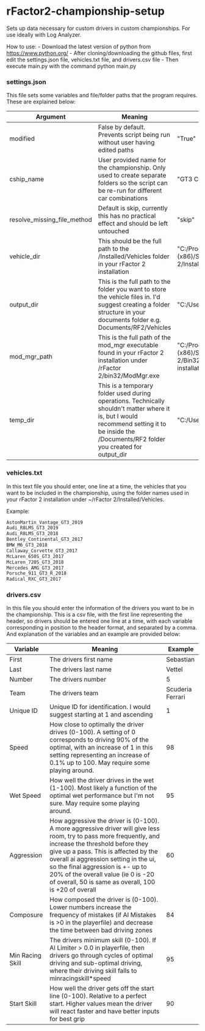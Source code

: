# rFactor2-championship-setup

Sets up data necessary for custom drivers in custom championships. For use ideally with Log Analyzer.

How to use:
    - Download the latest version of python from https://www.python.org/
	- After cloning/downloading the github files, first edit the settings.json file, vehicles.txt file, and drivers.csv file
	- Then execute main.py with the command python main.py

### settings.json

This file sets some variables and file/folder paths that the program requires. These are explained below:

| Argument | Meaning | Example |
| ------ | ------ | ------ |
| modified | False by default. Prevents script being run without user having edited paths | "True" |
| cship_name | User provided name for the championship. Only used to create separate folders so the script can be re-run for different car combinations | "GT3 Championship #1" |
| resolve_missing_file_method | Default is skip, currently this has no practical effect and should be left untouched | "skip" |
| vehicle_dir | This should be the full path to the /Installed/Vehicles folder in your rFactor 2 installation | "C:/Program Files (x86)/Steam/steamapps/common/rFactor 2/Installed/Vehicles" (steam installation) |
| output_dir | This is the full path to the folder you want to store the vehicle files in. I'd suggest creating a folder structure in your documents folder e.g. Documents/RF2/Vehicles | "C:/Users/~/Documents/RF2/Vehicles" |
| mod_mgr_path | This is the full path of the mod_mgr executable found in your rFactor 2 installation under /rFactor 2/bin32/ModMgr.exe | "C:/Program Files (x86)/Steam/steamapps/common/rFactor 2/Bin32/ModMgr.exe" (steam installation) |
| temp_dir | This is a temporary folder used during operations. Technically shouldn't matter where it is, but I would recommend setting it to be inside the /Documents/RF2 folder you created for output_dir | "C:/Users/~/Documents/RF2/Temp" |

### vehicles.txt

In this text file you should enter, one line at a time, the vehicles that you want to be included in the championship, using the folder names used in your rFactor 2 installation under \~/rFactor 2/Installed/Vehicles.

Example:
```sh
AstonMartin_Vantage_GT3_2019
Audi_R8LMS_GT3_2019
Audi_R8LMS_GT3_2018
Bentley_Continental_GT3_2017
BMW_M6_GT3_2018
Callaway_Corvette_GT3_2017
McLaren_650S_GT3_2017
McLaren_720S_GT3_2018
Mercedes_AMG_GT3_2017
Porsche_911_GT3_R_2018
Radical_RXC_GT3_2017
```

### drivers.csv

In this file you should enter the information of the drivers you want to be in the championship. This is a csv file, with the first line representing the header, so drivers should be entered one line at a time, with each variable corresponding in position to the header format, and separated by a comma. And explanation of the variables and an example are provided below:

| Variable | Meaning | Example |
| ------ | ------ | ------ |
| First | The drivers first name | Sebastian |
| Last | The drivers last name | Vettel |
| Number | The drivers number | 5 |
| Team | The drivers team | Scuderia Ferrari |
| Unique ID | Unique ID for identification. I would suggest starting at 1 and ascending | 1 |
| Speed | How close to optimally the driver drives (0-100). A setting of 0 corresponds to driving 90% of the optimal, with an increase of 1 in this setting representing an increase of 0.1% up to 100. May require some playing around. | 98 |
| Wet Speed | How well the driver drives in the wet (1-100). Most likely a function of the optimal wet performance but I'm not sure. May require some playing around. | 95 |
| Aggression | How aggressive the driver is (0-100). A more aggressive driver will give less room, try to pass more frequently, and increase the threshold before they give up a pass. This is affected by the overall ai aggression setting in the ui, so the final aggression is +- up to 20% of the overall value (ie 0 is -20 of overall, 50 is same as overall, 100 is +20 of overall | 60 |
| Composure | How composed the driver is (0-100). Lower numbers increase the frequency of mistakes (if AI Mistakes is >0 in the playerfile) and decrease the time between bad driving zones | 84 |
| Min Racing Skill | The drivers minimum skill (0-100). If AI Limiter > 0.0 in playerfile, then drivers go through cycles of optimal driving and sub-optimal driving, where their driving skill falls to minracingskill*speed | 95 |
| Start Skill | How well the driver gets off the start line (0-100). Relative to a perfect start. Higher values mean the driver will react faster and have better inputs for best grip | 90 |


